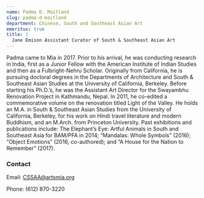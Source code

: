 ```yaml
---
name: Padma D. Maitland
slug: padma-d-maitland
department: Chinese, South and Southeast Asian Art
emeritus: true
title: |
  Jane Emison Assistant Curator of South & Southeast Asian Art
---
```


Padma came to Mia in 2017. Prior to his arrival, he was conducting research in India, first as a Junior Fellow with the American Institute of Indian Studies and then as a Fulbright-Nehru Scholar. Originally from California, he is pursuing doctoral degrees in the Departments of Architecture and South & Southeast Asian Studies at the University of California, Berkeley. Before starting his Ph.D.’s, he was the Assistant Art Director for the Swayambhu Renovation Project in Kathmandu, Nepal. In 2011, he co-edited a commemorative volume on the renovation titled Light of the Valley. He holds an M.A. in South & Southeast Asian Studies from the University of California, Berkeley, for his work on Hindi travel literature and modern Buddhism, and an M.Arch. from Princeton University. Past exhibitions and publications include: The Elephant’s Eye: Artful Animals in South and Southeast Asia for BAM/PFA in 2014; “Mandalas: Whole Symbols” (2016); “Object Emotions” (2016, co-authored); and “A House for the Nation to Remember” (2017).

### Contact

Email: [CSSAA@artsmia.org](mailto:cssaa@artsmia.org)

Phone: (612) 870-3220

